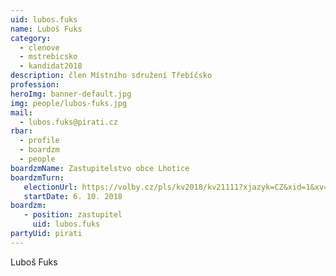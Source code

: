 ```yaml
---
uid: lubos.fuks
name: Luboš Fuks
category:
  - clenove
  - mstrebicsko
  - kandidat2018
description: člen Místního sdružení Třebíčsko
profession:
heroImg: banner-default.jpg
img: people/lubos-fuks.jpg
mail:
  - lubos.fuks@pirati.cz
rbar:
  - profile
  - boardzm
  - people
boardzmName: Zastupitelstvo obce Lhotice
boardzmTurn:
   electionUrl: https://volby.cz/pls/kv2018/kv21111?xjazyk=CZ&xid=1&xv=23&xdz=1&xnumnuts=6104&xobec=544876&xstrana=0
   startDate: 6. 10. 2018
boardzm:
   - position: zastupitel
     uid: lubos.fuks
partyUid: pirati
---
```


Luboš Fuks
